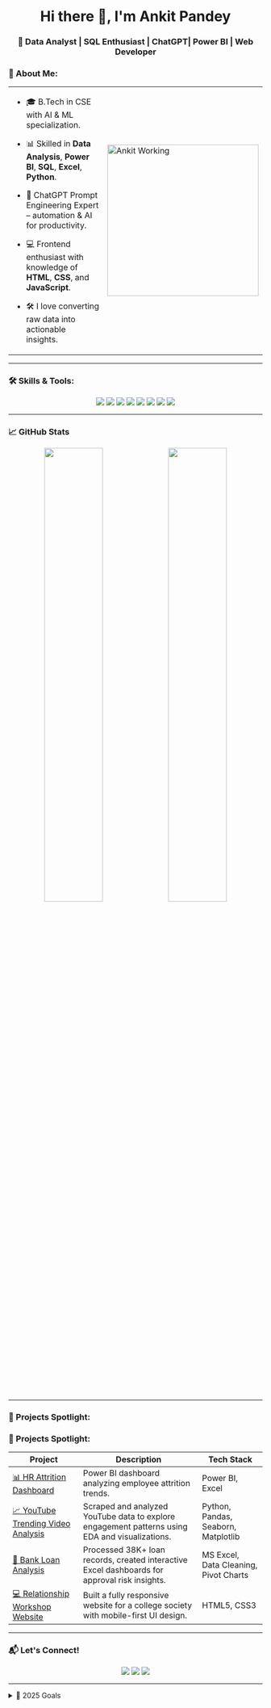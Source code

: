 <h1 align="center">Hi there 👋, I'm Ankit Pandey</h1>
<h3 align="center">🚀 Data Analyst | SQL Enthusiast | ChatGPT| Power BI | Web Developer</h3>

### 🧠 About Me:

<table>
  <tr>
    <td>

- 🎓 B.Tech in CSE with AI & ML specialization.  
- 📊 Skilled in **Data Analysis**, **Power BI**, **SQL**, **Excel**, **Python**.  
- 🧠 ChatGPT Prompt Engineering Expert – automation & AI for productivity.  
- 💻 Frontend enthusiast with knowledge of **HTML**, **CSS**, and **JavaScript**.  
- 🛠️ I love converting raw data into actionable insights.

  </td>
  <td>
    <img src="https://www.google.com/imgres?q=data%20analyst&imgurl=https%3A%2F%2Fwww.cambridgespark.com%2Fhs-fs%2Fhubfs%2FData%2520Analyst%2520(2).webp%3Fwidth%3D1050%26height%3D591%26name%3DData%2520Analyst%2520(2).webp&imgrefurl=https%3A%2F%2Fwww.cambridgespark.com%2Fblog%2Fdata-analyst-recruiters-pros-cons-alternatives&docid=WJqQH6t9TEYuvM&tbnid=xgB5cLFrpayqtM&vet=12ahUKEwi_z7zavd2OAxWAoa8BHQpfBwcQM3oECAwQAA..i&w=1050&h=591&hcb=2&ved=2ahUKEwi_z7zavd2OAxWAoa8BHQpfBwcQM3oECAwQAA" width="300px" alt="Ankit Working">
  </td>
  </tr>
</table>


---

### 🛠️ Skills & Tools:

<div align="center">

  <!-- Data Analytics -->
  <img src="https://img.shields.io/badge/SQL-336791?style=for-the-badge&logo=postgresql&logoColor=white"/>
  <img src="https://img.shields.io/badge/Microsoft%20Excel-217346?style=for-the-badge&logo=microsoft-excel&logoColor=white"/>
  <img src="https://img.shields.io/badge/Python-3776AB?style=for-the-badge&logo=python&logoColor=white"/>
  <img src="https://img.shields.io/badge/Power%20BI-F2C811?style=for-the-badge&logo=powerbi&logoColor=black"/>

  <!-- Web & Scripting -->
  <img src="https://img.shields.io/badge/HTML5-E34F26?style=for-the-badge&logo=html5&logoColor=white"/>
  <img src="https://img.shields.io/badge/CSS3-1572B6?style=for-the-badge&logo=css3&logoColor=white"/>
  <img src="https://img.shields.io/badge/JavaScript-F7DF1E?style=for-the-badge&logo=javascript&logoColor=black"/>
  <img src="https://img.shields.io/badge/ChatGPT-00A67E?style=for-the-badge&logo=openai&logoColor=white"/>

</div>

---

### 📈 GitHub Stats

<div align="center">
  <img src="https://github-readme-stats.vercel.app/api?username=Devnkit&show_icons=true&theme=github_dark&hide_border=true" width="48%" />
  <img src="https://github-readme-streak-stats.herokuapp.com/?user=Devnkit&theme=github-dark&hide_border=true" width="48%" />
</div>

---

### 📌 Projects Spotlight:

### 📌 Projects Spotlight:

| Project | Description | Tech Stack |
|--------|-------------|------------
| [📊 HR Attrition Dashboard](https://github.com/Devnkit/HR-DASHBOARD) | Power BI dashboard analyzing employee attrition trends. | Power BI, Excel |
| [📈 YouTube Trending Video Analysis](https://github.com/Devnkit/YouTube-Trending-Video-Analysis) | Scraped and analyzed YouTube data to explore engagement patterns using EDA and visualizations. | Python, Pandas, Seaborn, Matplotlib |
| [🏦 Bank Loan Analysis](https://drive.google.com/drive/folders/1_1jFC9bjXsA48z3ggGtmWg0AahLwZkHt) | Processed 38K+ loan records, created interactive Excel dashboards for approval risk insights. | MS Excel, Data Cleaning, Pivot Charts |
| [💻 Relationship Workshop Website](https://devnkit.github.io/Relationship-Workshop/) | Built a fully responsive website for a college society with mobile-first UI design. | HTML5, CSS3 |

---

### 📬 Let's Connect!

<p align="center">
  <a href="https://www.linkedin.com/in/ankit-pandey-473197233/"><img src="https://img.shields.io/badge/LinkedIn-0077B5.svg?&style=for-the-badge&logo=linkedin&logoColor=white"/></a>
  <a href="https://leetcode.com/u/ankitpandit022003/"><img src="https://img.shields.io/badge/LeetCode-FFA116?style=for-the-badge&logo=leetcode&logoColor=black"/></a>
  <a href="https://drive.google.com/file/d/1f32Tao5-eCCPU7bYgdWDzG5tEIM__Sml/view?usp=drive_link"><img src="https://img.shields.io/badge/Resume-8A2BE2?style=for-the-badge&logo=google-drive&logoColor=white"/></a>
</p>

---

<details>
  <summary>🎯 2025 Goals</summary>
  
  - 🔥 Build a portfolio with real-world data problems
  - 📊 Share knowledge via blogs & YouTube
  - 🤖 Explore AI & LLMs in analytics
  - 🧑‍🏫 Mentor junior data enthusiasts
</details>
